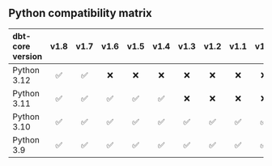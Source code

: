 ## Python compatibility matrix

| dbt-core version | v1.8 | v1.7 | v1.6 | v1.5 | v1.4 | v1.3 | v1.2 | v1.1 | v1.0 |
|:-----------------|:----:|:----:|:----:|:----:|:----:|:----:|:----:|:-----:|:-----:|
| Python 3.12      | ✅    | ✅    | ❌    | ❌    | ❌    | ❌    | ❌    | ❌    | ❌    |
| Python 3.11      | ✅    | ✅    | ✅    | ✅    | ✅    | ❌    | ❌    | ❌    | ❌    |
| Python 3.10      | ✅    | ✅    | ✅    | ✅    | ✅    | ✅    | ✅    | ✅    | ✅    |
| Python 3.9       | ✅    | ✅    | ✅    | ✅    | ✅    | ✅    | ✅    | ✅    | ✅    |
